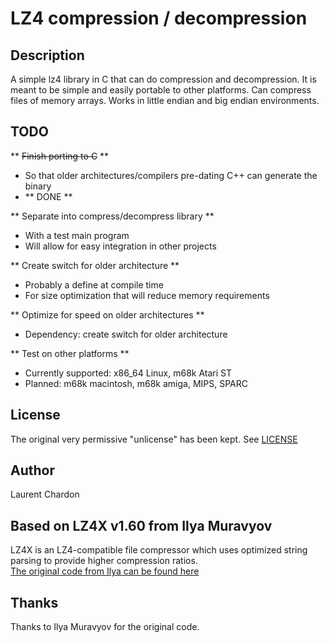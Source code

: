 # LZ4 compression / decompression

## Description
A simple lz4 library in C that can do compression and decompression. It is meant to be simple and easily portable to other platforms. Can compress files of memory arrays. Works in little endian and big endian environments.

## TODO
** ~~Finish porting to C~~ **  
- So that older architectures/compilers pre-dating C++ can generate the binary
- ** DONE **
  
** Separate into compress/decompress library **
- With a test main program
- Will allow for easy integration in other projects
  
** Create switch for older architecture **
- Probably a define at compile time
- For size optimization that will reduce memory requirements
  
** Optimize for speed on older architectures **
- Dependency: create switch for older architecture
  
** Test on other platforms **
- Currently supported: x86_64 Linux, m68k Atari ST
- Planned: m68k macintosh, m68k amiga, MIPS, SPARC
  
## License
The original very permissive "unlicense" has been kept. See [LICENSE](LICENSE)

## Author
Laurent Chardon

## Based on LZ4X v1.60 from Ilya Muravyov
LZ4X is an LZ4-compatible file compressor which uses optimized string parsing to provide higher compression ratios.  
[The original code from Ilya can be found here](https://github.com/encode84/lz4x)

## Thanks
Thanks to Ilya Muravyov for the original code.
